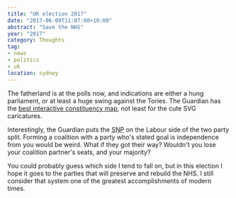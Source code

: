 ```yaml
---
title: "UK election 2017"
date: "2017-06-09T11:07:00+10:00"
abstract: "Save the NHS"
year: "2017"
category: Thoughts
tag:
- news
- politics
- uk
location: sydney
---
```

The fatherland is at the polls now, and indications are either a hung parliament, or at least a huge swing against the Tories. The Guardian has the [best interactive constituency map], not least for the cute SVG caricatures.

Interestingly, the Guardian puts the <abbr title="Scottish National Party">SNP</abbr> on the Labour side of the two party split. Forming a coalition with a party who's stated goal is independence from you would be weird. What if they got their way? Wouldn't you lose your coalition partner's seats, and your majority?

You could probably guess which side I tend to fall on, but in this election I hope it goes to the parties that will preserve and rebuild the NHS. I still consider that system one of the greatest accomplishments of modern times.

[best interactive constituency map]: https://www.theguardian.com/politics/ng-interactive/2017/jun/08/live-uk-election-results-in-full-2017

